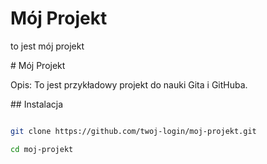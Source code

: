 # Mój Projekt

to
jest
mój
projekt





\# Mój Projekt



Opis: To jest przykładowy projekt do nauki Gita i GitHuba.



\## Instalacja



```bash

git clone https://github.com/twoj-login/moj-projekt.git

cd moj-projekt








